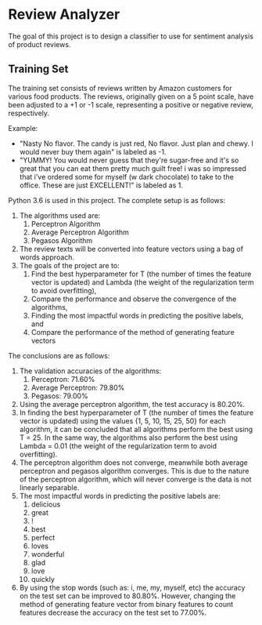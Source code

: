 # Review Analyzer
The goal of this project is to design a classifier to use for sentiment analysis of product reviews.

## Training Set

The training set consists of reviews written by Amazon customers for various food products. The reviews, originally given on a 5 point scale, have been adjusted to a +1 or -1 scale, representing a positive or negative review, respectively.

Example:
- "Nasty No flavor. The candy is just red, No flavor. Just plan and chewy. I would never buy them again" is labeled as -1.
- "YUMMY! You would never guess that they're sugar-free and it's so great that you can eat them pretty much guilt free! i was so impressed that i've ordered some for myself (w dark chocolate) to take to the office. These are just EXCELLENT!" is labeled as 1.

Python 3.6 is used in this project. The complete setup is as follows:
1. The algorithms used are:
    1. Perceptron Algorithm
    2. Average Perceptron Algorithm
    3. Pegasos Algorithm
2. The review texts will be converted into feature vectors using a bag of words approach.
3. The goals of the project are to:
    1. Find the best hyperparameter for T (the number of times the feature vector is updated) and Lambda (the weight of the regularization term to avoid overfitting),
    2. Compare the performance and observe the convergence of the algorithms,
    3. Finding the most impactful words in predicting the positive labels, and
    4. Compare the performance of the method of generating feature vectors

The conclusions are as follows:
1. The validation accuracies of the algorithms:
    1. Perceptron: 71.60%
    2. Average Perceptron: 79.80%
    3. Pegasos: 79.00%
2. Using the average perceptron algorithm, the test accuracy is 80.20%.
3. In finding the best hyperparameter of T (the number of times the feature vector is updated) using the values {1, 5, 10, 15, 25, 50} for each algorithm, it can be concluded that all algorithms perform the best using T = 25. In the same way, the algorithms also perform the best using Lambda = 0.01 (the weight of the regularization term to avoid overfitting).
4. The perceptron algorithm does not converge, meanwhile both average perceptron and pegasos algorithm converges. This is due to the nature of the perceptron algorithm, which will never converge is the data is not linearly separable.
5. The most impactful words in predicting the positive labels are:
    1. delicious
    2. great
    3. !
    4. best
    5. perfect
    6. loves
    7. wonderful
    8. glad
    9. love
    10. quickly
 6. By using the stop words (such as: i, me, my, myself, etc) the accuracy on the test set can be improved to 80.80%. However, changing the method of generating feature vector from binary features to count features decrease the accuracy on the test set to 77.00%.
